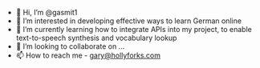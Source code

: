 - 👋 Hi, I’m @gasmit1
- 👀 I’m interested in developing effective ways to learn German online
- 🌱 I’m currently learning how to integrate APIs into my project, to enable text-to-speech synthesis and vocabulary lookup
- 💞️ I’m looking to collaborate on ...
- 📫 How to reach me - gary@hollyforks.com

<!---
gasmit1/gasmit1 is a ✨ special ✨ repository because its `README.md` (this file) appears on your GitHub profile.
You can click the Preview link to take a look at your changes.
--->
